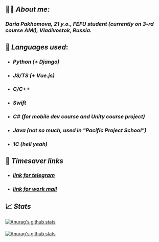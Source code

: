 ## :woman_technologist: _About me:_ 
### _**Daria Pakhomova, 21 y.o., FEFU student (currently on 3-rd course AMI), Vladivostok, Russia.**_
## 	:memo: _Languages used_:

- ### _Python (+ Django)_
- ### _JS/TS (+ Vue.js)_
- ### _C/C++_
- ### _Swift_
- ### _C# (for mobile dev course and Unity course project)_
- ### _Java (not so much, used in "Pacific Project School")_
- ### _1C (hell yeah)_

## :link: _Timesaver links_
- ###  [*link for telegram*](https://t.me/mrrlanie)
- ###  [*link for work mail*](mailto:mrr.wrk@gmail.com)

## :chart_with_upwards_trend: _Stats_
#### 
[![Anurag's github stats](https://github-readme-stats.vercel.app/api?username=mrrlanie&show_icons=true&theme=synthwave)](https://github.com/anuraghazra/github-readme-stats)
#### 
[![Anurag's github stats](https://github-readme-stats.vercel.app/api/top-langs/?username=mrrlanie&show_icons=true&theme=synthwave&layout=compact)](https://github.com/anuraghazra/github-readme-stats)

<!-- 
ty Semen (aka @princepepper) for idea! 
mwah <3
-->
